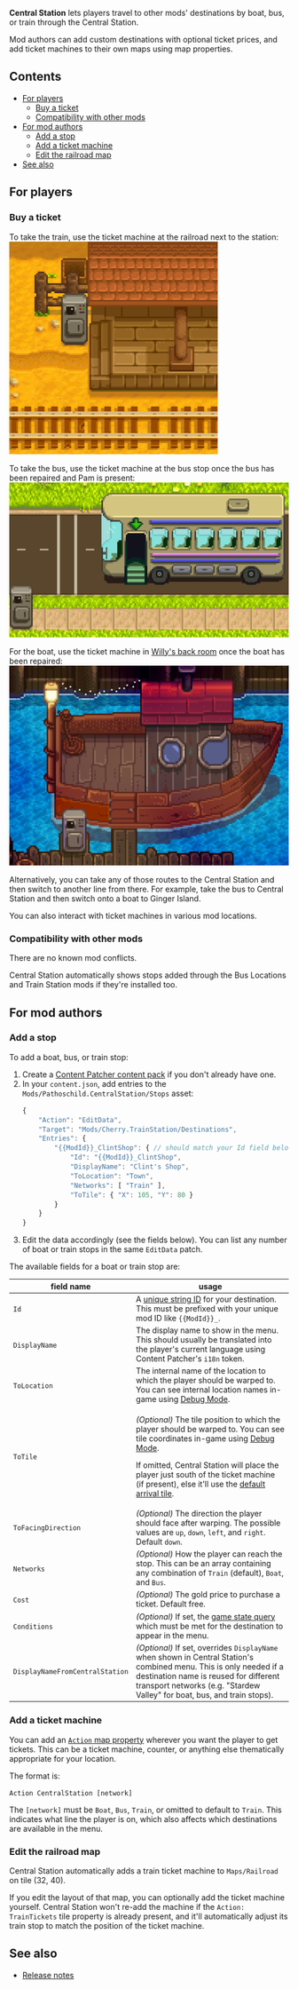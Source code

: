 ﻿**Central Station** lets players travel to other mods' destinations by boat, bus, or train through the Central Station.

Mod authors can add custom destinations with optional ticket prices, and add ticket machines to their own maps using
map properties.

## Contents
* [For players](#for-players)
  * [Buy a ticket](#buy-a-ticket)
  * [Compatibility with other mods](#compatibility-with-other-mods)
* [For mod authors](#for-mod-authors)
  * [Add a stop](#add-a-stop)
  * [Add a ticket machine](#add-a-ticket-machine)
  * [Edit the railroad map](#edit-the-railroad-map)
* [See also](#see-also)

## For players
### Buy a ticket
To take the train, use the ticket machine at the railroad next to the station:  
![](train-station.png)

To take the bus, use the ticket machine at the bus stop once the bus has been repaired and Pam is present:  
![](bus-stop.png)

For the boat, use the ticket machine in [Willy's back room](https://stardewvalleywiki.com/Fish_Shop#Willy.27s_Boat)
once the boat has been repaired:  
![](boat-dock.png)

Alternatively, you can take any of those routes to the Central Station and then switch to another line from there. For
example, take the bus to Central Station and then switch onto a boat to Ginger Island.

You can also interact with ticket machines in various mod locations.

### Compatibility with other mods
There are no known mod conflicts.

Central Station automatically shows stops added through the Bus Locations and Train Station mods if they're installed
too.

## For mod authors
### Add a stop
To add a boat, bus, or train stop:

1. Create a [Content Patcher content pack](https://stardewvalleywiki.com/Modding:Content_Patcher) if you don't already
   have one.
2. In your `content.json`, add entries to the `Mods/Pathoschild.CentralStation/Stops` asset:
   ```js
   {
       "Action": "EditData",
       "Target": "Mods/Cherry.TrainStation/Destinations",
       "Entries": {
           "{{ModId}}_ClintShop": { // should match your Id field below
               "Id": "{{ModId}}_ClintShop",
               "DisplayName": "Clint's Shop",
               "ToLocation": "Town",
               "Networks": [ "Train" ],
               "ToTile": { "X": 105, "Y": 80 }
           }
       }
   }
   ```
3. Edit the data accordingly (see the fields below). You can list any number of boat or train stops in the same
   `EditData` patch.

The available fields for a boat or train stop are:

field name          | usage
------------------- | -----
`Id`                | A [unique string ID](https://stardewvalleywiki.com/Modding:Common_data_field_types#Unique_string_ID) for your destination. This must be prefixed with your unique mod ID like `{{ModId}}_`.
`DisplayName`       | The display name to show in the menu. This should usually be translated into the player's current language using Content Patcher's `i18n` token.
`ToLocation`        | The internal name of the location to which the player should be warped to. You can see internal location names in-game using [Debug Mode](https://www.nexusmods.com/stardewvalley/mods/679).
`ToTile`            | <p>_(Optional)_ The tile position to which the player should be warped to. You can see tile coordinates in-game using [Debug Mode](https://www.nexusmods.com/stardewvalley/mods/679).</p><p>If omitted, Central Station will place the player just south of the ticket machine (if present), else it'll use the [default arrival tile](https://stardewvalleywiki.com/Modding:Maps#Warps_.26_map_positions).</li></ul>
`ToFacingDirection` | _(Optional)_ The direction the player should face after warping. The possible values are `up`, `down`, `left`, and `right`. Default `down`.
`Networks`           | _(Optional)_ How the player can reach the stop. This can be an array containing any combination of `Train` (default), `Boat`, and `Bus`.
`Cost`              | _(Optional)_ The gold price to purchase a ticket. Default free.
`Conditions`        | _(Optional)_ If set, the [game state query](https://stardewvalleywiki.com/Modding:Game_state_queries) which must be met for the destination to appear in the menu.
`DisplayNameFromCentralStation` | _(Optional)_ If set, overrides `DisplayName` when shown in Central Station's combined menu. This is only needed if a destination name is reused for different transport networks (e.g. "Stardew Valley" for boat, bus, and train stops).

### Add a ticket machine
You can add an [`Action` map property](https://stardewvalleywiki.com/Modding:Maps#Action) wherever you want the player
to get tickets. This can be a ticket machine, counter, or anything else thematically appropriate for your location.

The format is:
```
Action CentralStation [network]
```

The `[network]` must be `Boat`, `Bus`, `Train`, or omitted to default to `Train`. This indicates what line the player is on, which also affects
which destinations are available in the menu.

### Edit the railroad map
Central Station automatically adds a train ticket machine to `Maps/Railroad` on tile (32, 40).

If you edit the layout of that map, you can optionally add the ticket machine yourself. Central Station won't re-add
the machine if the `Action: TrainTickets` tile property is already present, and it'll automatically adjust its train
stop to match the position of the ticket machine.

## See also
* [Release notes](release-notes.md)
